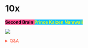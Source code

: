 # 10x 

<span style='background-color:#ff468b;'><span style='color:#000000;'>**Second Brain**</span> <span style='background-color:#00bfff;'><span style='color:#ffff00;'>**Prince Kaizen Namwali**</span> 


![](https://cdnb.artstation.com/p/assets/images/images/029/565/667/smaller_square/mathias-zamecki-froggod1.jpg?1597949340)

<!-- Prince Kaizen Namwali -->


<span style='color:#ff5d46;'>

<details markdown='1'><summary>Q&A</summary>

![](https://i.redd.it/1ctpb8dor8w61.png)

</details>

</span>
